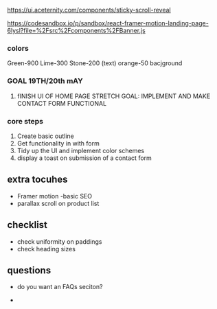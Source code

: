 https://ui.aceternity.com/components/sticky-scroll-reveal

https://codesandbox.io/p/sandbox/react-framer-motion-landing-page-6lysl?file=%2Fsrc%2Fcomponents%2FBanner.js 


### colors 
Green-900
Lime-300
Stone-200 (text)
orange-50 bacjground

### GOAL 19TH/20th mAY
1. fINISH UI OF HOME PAGE 
STRETCH GOAL: IMPLEMENT AND MAKE CONTACT FORM FUNCTIONAL

### core steps

1. Create basic outline
2. Get functionality in with form 
3. Tidy up the UI and implement color schemes 
4. display a toast on submission of a contact form

## extra tocuhes

- Framer motion
-basic SEO
- parallax scroll on product list

## checklist 

- check uniformity on paddings 
- check heading sizes


## questions

- do you want an FAQs seciton? 


-